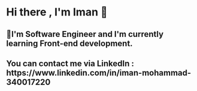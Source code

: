 <h1>Hi there , I'm Iman 👋</h1>

<h2>📖I'm Software Engineer and I'm currently learning Front-end development. </h2>

<h2> You can contact me via LinkedIn : https://www.linkedin.com/in/iman-mohammad-340017220</h2>
